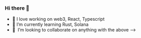 ### Hi there 👋

- 🔭 I love working on web3, React, Typescript
- 🌱 I’m currently learning Rust, Solana
- 👯  I’m looking to collaborate on anything with the above
-->
